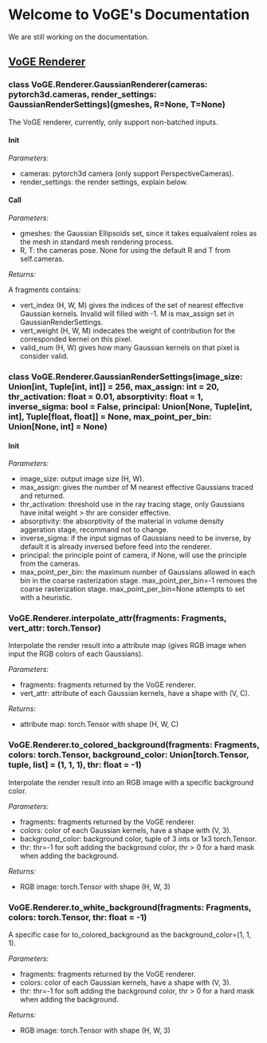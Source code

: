 # Welcome to VoGE's Documentation

We are still working on the documentation.

## [VoGE Renderer](https://github.com/Angtian/VoGE/blob/main/VoGE/Renderer.py)
### class VoGE.Renderer.GaussianRenderer(cameras: pytorch3d.cameras, render_settings: GaussianRenderSettings)(gmeshes, R=None, T=None)

The VoGE renderer, currently, only support non-batched inputs.

#### Init
*Parameters:*

- cameras: pytorch3d camera (only support PerspectiveCameras).
- render_settings: the render settings, explain below.

#### Call

*Parameters:*

- gmeshes: the Gaussian Ellipsoids set, since it takes equalvalent roles as the mesh in standard mesh rendering process.
- R, T: the cameras pose. None for using the default R and T from self.cameras.

*Returns:*

A fragments contains:
- vert_index (H, W, M) gives the indices of the set of nearest effective Gaussian kernels. Invalid will filled with -1. M is max_assign set in GaussianRenderSettings.
- vert_weight (H, W, M) indecates the weight of contribution for the corresponded kernel on this pixel.
- valid_num (H, W) gives how many Gaussian kernels on that pixel is consider valid.


### class VoGE.Renderer.GaussianRenderSettings(image_size: Union[int, Tuple[int, int]] = 256, max_assign: int = 20, thr_activation: float = 0.01, absorptivity: float = 1, inverse_sigma: bool = False, principal: Union[None, Tuple[int, int], Tuple[float, float]] = None, max_point_per_bin: Union[None, int] = None)

#### Init
*Parameters:*

- image_size: output image size (H, W).
- max_assign: gives the number of M nearest effective Gaussians traced and returned.
- thr_activation: threshold use in the ray tracing stage, only Gaussians have inital weight > thr are consider effective.
- absorptivity: the absorptivity of the material in volume density aggeration stage, recommand not to change.
- inverse_sigma: if the input sigmas of Gaussians need to be inverse, by default it is already inversed before feed into the renderer.
- principal: the principle point of camera, if None, will use the principle from the cameras.
- max_point_per_bin: the maximum number of Gaussians allowed in each bin in the coarse rasterization stage. max_point_per_bin=-1 removes the coarse rasterization stage. max_point_per_bin=None attempts to set with a heuristic.  

### VoGE.Renderer.interpolate_attr(fragments: Fragments, vert_attr: torch.Tensor)

Interpolate the render result into a attribute map (gives RGB image when input the RGB colors of each Gaussians).

*Parameters:*

- fragments: fragments returned by the VoGE renderer.
- vert_attr: attribute of each Gaussian kernels, have a shape with (V, C).

*Returns:*

- attribute map: torch.Tensor with shape (H, W, C)

### VoGE.Renderer.to_colored_background(fragments: Fragments, colors: torch.Tensor, background_color: Union[torch.Tensor, tuple, list] = (1, 1, 1), thr: float = -1)

Interpolate the render result into an RGB image with a specific background color.

*Parameters:*

- fragments: fragments returned by the VoGE renderer.
- colors: color of each Gaussian kernels, have a shape with (V, 3).
- background_color: background color, tuple of 3 ints or 1x3 torch.Tensor.
- thr: thr=-1 for soft adding the background color, thr > 0 for a hard mask when adding the background.

*Returns:*

- RGB image: torch.Tensor with shape (H, W, 3)

### VoGE.Renderer.to_white_background(fragments: Fragments, colors: torch.Tensor, thr: float = -1)

A specific case for to_colored_background as the background_color=(1, 1, 1).


*Parameters:*

- fragments: fragments returned by the VoGE renderer.
- colors: color of each Gaussian kernels, have a shape with (V, 3).
- thr: thr=-1 for soft adding the background color, thr > 0 for a hard mask when adding the background.

*Returns:*

- RGB image: torch.Tensor with shape (H, W, 3)
